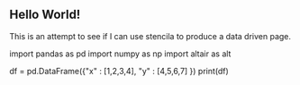 ## Hello World!
This is an attempt to see if I can use stencila to produce a data driven page.


import pandas as pd
import numpy as np
import altair as alt

df = pd.DataFrame({"x" : [1,2,3,4],
                   "y" : [4,5,6,7] })
print(df)

